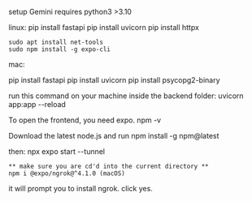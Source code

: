 
<!-- NOT NEEDED install ngrok:
    curl -sSL https://ngrok-agent.s3.amazonaws.com/ngrok.asc \
        | sudo tee /etc/apt/trusted.gpg.d/ngrok.asc >/dev/null \
        && echo "deb https://ngrok-agent.s3.amazonaws.com buster main" \
        | sudo tee /etc/apt/sources.list.d/ngrok.list \
        && sudo apt update \
        && sudo apt install ngrok

Add your ngrok token (find your command at https://dashboard.ngrok.com/get-started/setup/linux)
ngrok config add-authtoken YOUR_OWN_TOKEN_HERE -->

setup
    Gemini requires python3 >3.10

linux:
    pip install fastapi
    pip install uvicorn
    pip install httpx

    sudo apt install net-tools 
    sudo npm install -g expo-cli

mac:

pip install fastapi
pip install uvicorn
pip install psycopg2-binary


run this command on your machine inside the backend folder:
    uvicorn app:app --reload



To open the frontend, you need expo.
npm -v

Download the latest node.js and run npm install -g npm@latest



then: 
    npx expo start --tunnel

    ** make sure you are cd'd into the current directory **
    npm i @expo/ngrok@^4.1.0 (macOS)

it will prompt you to install ngrok. click yes.


